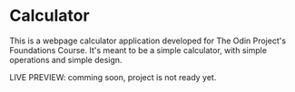 # Calculator
This is a webpage calculator application developed for The Odin Project's Foundations Course.
It's meant to be a simple calculator, with simple operations and simple design.

LIVE PREVIEW: comming soon, project is not ready yet.
